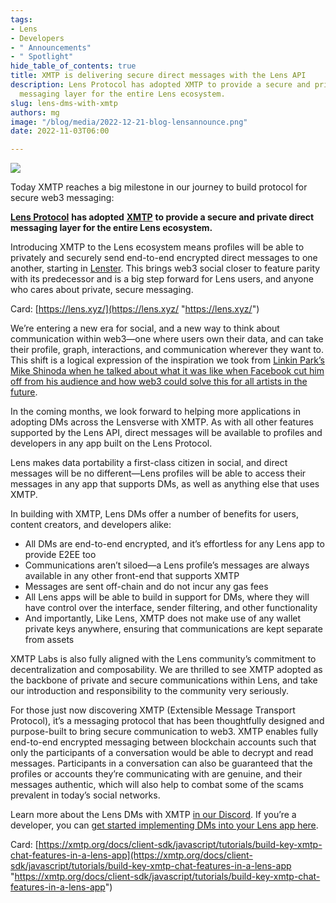 ```yaml
---
tags:
- Lens
- Developers
- " Announcements"
- " Spotlight"
hide_table_of_contents: true
title: XMTP is delivering secure direct messages with the Lens API
description: Lens Protocol has adopted XMTP to provide a secure and private direct
  messaging layer for the entire Lens ecosystem.
slug: lens-dms-with-xmtp
authors: mg
image: "/blog/media/2022-12-21-blog-lensannounce.png"
date: 2022-11-03T06:00

---
```

![](/blog/media/2022-12-21-blog-lensannounce.png)

Today XMTP reaches a big milestone in our journey to build protocol for secure web3 messaging:

[**Lens Protocol**](https://lens.xyz/) **has adopted** [**XMTP**](https://xmtp.org/) **to provide a secure and private direct messaging layer for the entire Lens ecosystem.**

Introducing XMTP to the Lens ecosystem means profiles will be able to privately and securely send end-to-end encrypted direct messages to one another, starting in [Lenster](https://lenster.xyz/). This brings web3 social closer to feature parity with its predecessor and is a big step forward for Lens users, and anyone who cares about private, secure messaging.

Card: [https://lens.xyz/](https://lens.xyz/ "https://lens.xyz/")

We’re entering a new era for social, and a new way to think about communication within web3—one where users own their data, and can take their profile, graph, interactions, and communication wherever they want to. This shift is a logical expression of the inspiration we took from [Linkin Park’s Mike Shinoda when he talked about what it was like when Facebook cut him off from his audience and how web3 could solve this for all artists in the future](https://blog.xmtp.com/xmtp-origin-story/).

In the coming months, we look forward to helping more applications in adopting DMs across the Lensverse with XMTP. As with all other features supported by the Lens API, direct messages will be available to profiles and developers in any app built on the Lens Protocol.

Lens makes data portability a first-class citizen in social, and direct messages will be no different—Lens profiles will be able to access their messages in any app that supports DMs, as well as anything else that uses XMTP.

In building with XMTP, Lens DMs offer a number of benefits for users, content creators, and developers alike:

* All DMs are end-to-end encrypted, and it’s effortless for any Lens app to provide E2EE too
* Communications aren’t siloed—a Lens profile’s messages are always available in any other front-end that supports XMTP
* Messages are sent off-chain and do not incur any gas fees
* All Lens apps will be able to build in support for DMs, where they will have control over the interface, sender filtering, and other functionality
* And importantly, Like Lens, XMTP does not make use of any wallet private keys anywhere, ensuring that communications are kept separate from assets

XMTP Labs is also fully aligned with the Lens community’s commitment to decentralization and composability. We are thrilled to see XMTP adopted as the backbone of private and secure communications within Lens, and take our introduction and responsibility to the community very seriously.

For those just now discovering XMTP (Extensible Message Transport Protocol), it’s a messaging protocol that has been thoughtfully designed and purpose-built to bring secure communication to web3. XMTP enables fully end-to-end encrypted messaging between blockchain accounts such that only the participants of a conversation would be able to decrypt and read messages. Participants in a conversation can also be guaranteed that the profiles or accounts they’re communicating with are genuine, and their messages authentic, which will also help to combat some of the scams prevalent in today’s social networks.

Learn more about the Lens DMs with XMTP [in our Discord](https://discord.gg/xmtp). If you’re a developer, you can [get started implementing DMs into your Lens app here](https://xmtp.to/lens-quickstart).

Card: [https://xmtp.org/docs/client-sdk/javascript/tutorials/build-key-xmtp-chat-features-in-a-lens-app](https://xmtp.org/docs/client-sdk/javascript/tutorials/build-key-xmtp-chat-features-in-a-lens-app "https://xmtp.org/docs/client-sdk/javascript/tutorials/build-key-xmtp-chat-features-in-a-lens-app")
